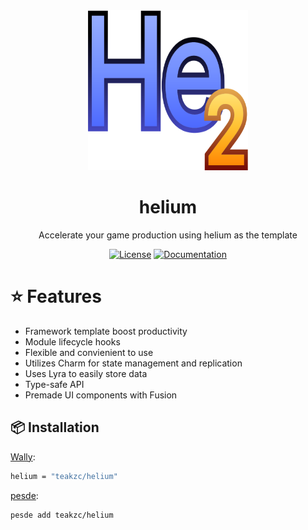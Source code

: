 <div align="center">
  <img src="https://raw.githubusercontent.com/teakzc/helium/refs/heads/master/docs/assets/helium.svg" alt="Helium Logo" width="256" height="256"/>

  <h1 align="center"><b>helium</b></h1>
  <p align="center"></p>
  
  Accelerate your game production using helium as the template
  
  [![License](https://img.shields.io/github/license/teakzc/helium?style=for-the-badge)](https://github.com/teakzc/helium/blob/main/LICENSE)
  [![Documentation](https://img.shields.io/badge/Documentation-Website-blue?style=for-the-badge)](https://teakzc.github.io/helium/)
</div>

# ⭐ Features

- Framework template boost productivity
- Module lifecycle hooks
- Flexible and convienient to use
- Utilizes Charm for state management and replication
- Uses Lyra to easily store data
- Type-safe API
- Premade UI components with Fusion

## 📦 Installation

[Wally](https://wally.run/):
```bash
helium = "teakzc/helium"
```
[pesde](https://pesde.dev/):
```bash
pesde add teakzc/helium
```